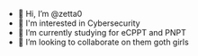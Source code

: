 - 👋 Hi, I’m @zetta0
- 👀 I'm interested in Cybersecurity
- 🌱 I’m currently studying for eCPPT and PNPT
- 💞️ I’m looking to collaborate on them goth girls

<!---
zetta0/zetta0 is a ✨ special ✨ repository because its `README.md` (this file) appears on your GitHub profile.
You can click the Preview link to take a look at your changes.
--->
